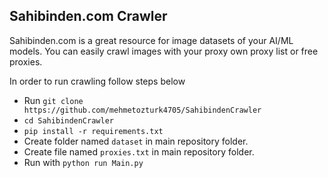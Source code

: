 ## Sahibinden.com Crawler

Sahibinden.com is a great resource for image datasets of your AI/ML models. You can easily crawl images with your proxy own proxy list or free proxies.

In order to run crawling follow steps below

* Run `git clone https://github.com/mehmetozturk4705/SahibindenCrawler`
* `cd SahibindenCrawler`
* `pip install -r requirements.txt`
* Create folder named `dataset` in main repository folder.
* Create file named `proxies.txt` in main repository folder.
* Run with `python run Main.py`